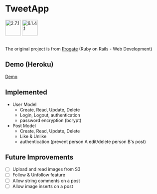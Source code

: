 # TweetApp

<div>
<img src="https://cdn.jsdelivr.net/gh/devicons/devicon/icons/ruby/ruby-original.svg" width="50" height="50" alt="2.7.1" /> 
<img src="https://cdn.jsdelivr.net/gh/devicons/devicon/icons/rails/rails-original-wordmark.svg" width="50" height="50" alt="6.1.4.1"/>
</div>

<br />

The original project is from [Progate](https://progate.com/courses/rails5) (Ruby on Rails - Web Development)

## Demo (Heroku)
[Demo](https://tranquil-depths-03408.herokuapp.com/)

## Implemented
- User Model
  + Create, Read, Update, Delete
  + Login, Logout, authentication
  + password encryption (bcrypt)
- Post Model
  + Create, Read, Update, Delete
  + Like & Unlike
  + authentication (prevent person A edit/delete person B's post)

## Future Improvements
- [ ] Upload and read images from S3
- [ ] Follow & Unfollow feature
- [ ] Allow string comments on a post
- [ ] Allow image inserts on a post
